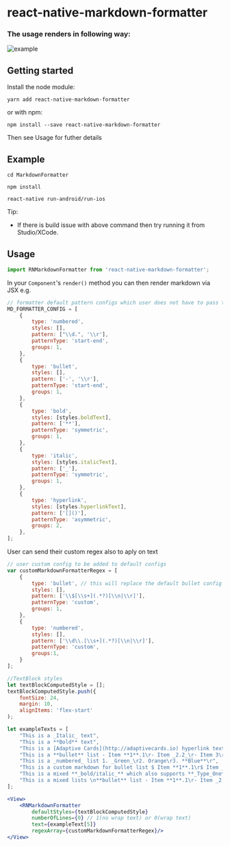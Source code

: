 
# react-native-markdown-formatter

### The usage renders in following way:

![example](https://raw.githubusercontent.com/regar007/react-native-markdown-formatter/master/example1.gif)

## Getting started

Install the node module:

`yarn add react-native-markdown-formatter`

or with npm:

`npm install --save react-native-markdown-formatter`

Then see Usage for futher details

## Example

```
cd MarkdownFormatter

npm install

react-native run-android/run-ios

```
Tip:

- If there is build issue with above command then try running it from Studio/XCode.

## Usage


```javascript
import RNMarkdownFormatter from 'react-native-markdown-formatter';
```

In your `Component`'s `render()` method you can then render markdown via JSX e.g.

```js
// formatter default pattern configs which user does not have to pass to markdown
MD_FORMATTER_CONFIG = [
	{
		type: 'numbered',
		styles: [],
		pattern: ["\\d.", '\\r'],
		patternType: 'start-end',
		groups: 1,
	},  
	{
		type: 'bullet',
		styles: [],
		pattern: ['-', '\\r'],
		patternType: 'start-end',
		groups: 1,
	},  
	{
		type: 'bold',
		styles: [styles.boldText],
		pattern: ['**'],
		patternType: 'symmetric',
		groups: 1,
	},
	{
		type: 'italic',
		styles: [styles.italicText],
		pattern: ['_'],
		patternType: 'symmetric',
		groups: 1,
	},
	{
		type: 'hyperlink',
		styles: [styles.hyperlinkText],
		pattern: ['[]()'],
		patternType: 'asymmetric',
		groups: 2,
	},
];
```

User can send their custom regex also to aply on text
```js
// user custom config to be added to default configs
var customMarkdownFormatterRegex = [
	{
		type: 'bullet', // this will replace the default bullet config with user specified config.
		styles: [],
		pattern: ['\\$[\\s+](.*?)[\\n|\\r]'],
		patternType: 'custom',
		groups: 1,
	},
	{
		type: 'numbered',
		styles: [],
		pattern: ['\\d\\.[\\s+](.*?)[\\n|\\r]'],
		patternType: 'custom',
		groups:1,
	}
];

//TextBlock styles
let textBlockComputedStyle = [];
textBlockComputedStyle.push({
	fontSize: 24,
	margin: 10,
	alignItems: 'flex-start'
);

let exampleTexts = [
	"This is a _Italic_ text",
	"This is a **Bold** text",
	"This is a [Adaptive Cards](http://adaptivecards.io) hyperlink text",
	"This is a **bullet** list - Item **1**.1\r- Item _2.2_\r- Item 3\r ",
	"This is a _numbered_ list 1. _Green_\r2. Orange\r3. **Blue**\r",
	"This is a custom markdown for bullet list $ Item **1**.1\r$ Item _2.2_\r$ Item 3\r ",
	"This is a mixed **_bold/italic_** which also supports **_Type_One** _Type**Two**_ text",
	"This is a mixed lists \n**bullet** list - Item **1**.1\r- Item _2.2_\r- Item 3\r and _numbered_ list 1. _Green_\r2. Orange\r3. **Blue**\r",
];
```
```jsx
<View>
	<RNMarkdownFormatter 
		defaultStyles={textBlockComputedStyle} 
		numberOfLines={0} // 1(no wrap text) or 0(wrap text)
		text={exampleText[5]} 
		regexArray={customMarkdownFormatterRegex}/>
</View>

```
